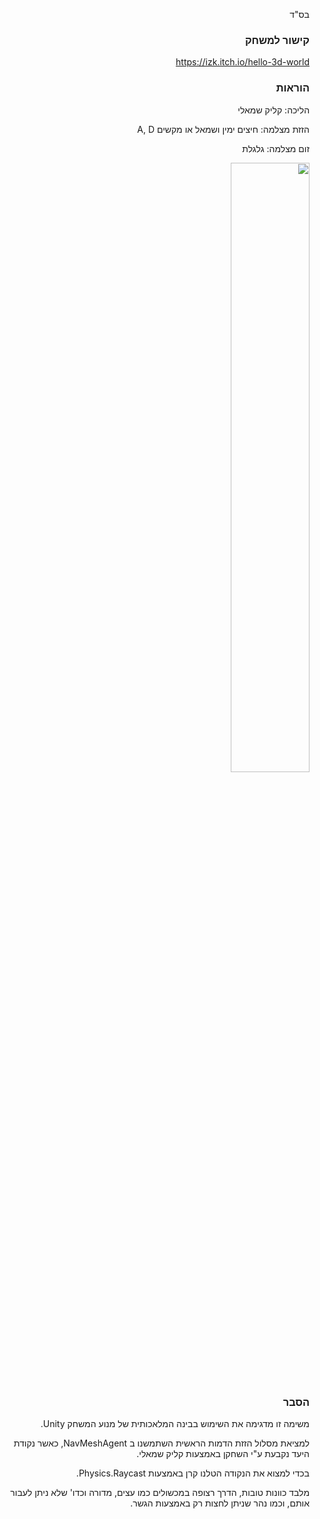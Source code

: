 <div dir="rtl">
<p>בס"ד</p>
<h3>קישור למשחק</h3>
<a href="https://izk.itch.io/hello-3d-world" target="_blank">https://izk.itch.io/hello-3d-world</a>
<h3>הוראות</h3>
<p>הליכה: קליק שמאלי</p>
<p>הזזת מצלמה: חיצים ימין ושמאל או מקשים A, D</p>
<p>זום מצלמה: גלגלת</p>
<img width="50%" src="https://img.itch.zone/aW1nLzM2MjQ3MzAucG5n/original/DSgFq8.png">
<h3>הסבר</h3>
<p>משימה זו מדגימה את השימוש בבינה המלאכותית של מנוע המשחק Unity.</p>
<p>למציאת מסלול הזזת הדמות הראשית השתמשנו ב NavMeshAgent, כאשר נקודת היעד נקבעת ע"י השחקן באמצעות קליק שמאלי.</p>
<p>בכדי למצוא את הנקודה הטלנו קרן באמצעות Physics.Raycast.</p><p>מלבד כוונות טובות, הדרך רצופה במכשולים כמו עצים, מדורה וכדו' שלא ניתן לעבור אותם, וכמו נהר שניתן לחצות רק באמצעות הגשר.</p>
</div>
